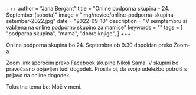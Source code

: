 +++
author = "Jana Bergant"
title = "Online podporna skupina - 24. September (sobota)"
image = "img/novice/online-podporna-skupina-setember-2022.jpg"
date = "2022-09-10"
description = "V semptembru si vabljena na online podporno skupino za mamice"
keywords = ""
tags = [
    "podporna skupina",
    "mama",
    "dobre knjige",
]
+++

Online podporna skupina bo 24. Septembra ob 9:30 dopoldan preko Zoom-a.
<!--more-->

Zoom link sporočim preko [Facebook skupine Nikoli Sama](https://www.facebook.com/groups/467001988199005). V skupini bo pravočasno objavljen tudi dogodek. Prosila bi, da svojo udeležbo potrdiš s prijavo na online dogodek.


Tokratna tema bo: Moč v meni.


